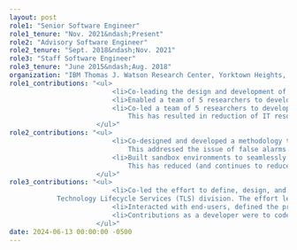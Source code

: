 ```yaml
---
layout: post
role1: "Senior Software Engineer"
role1_tenure: "Nov. 2021&ndash;Present"
role2: "Advisory Software Engineer"
role2_tenure: "Sept. 2018&ndash;Nov. 2021"
role3: "Staff Software Engineer"
role3_tenure: "June 2015&ndash;Aug. 2018"
organization: "IBM Thomas J. Watson Research Center, Yorktown Heights, New York, USA"
role1_contributions: "<ul>
                          <li>Co-leading the design and development of ITBench<a href=\"https://github.com/itbench-hub/ITBench\" /a>, a benchmarking framework to evaluate AI Agents across diverse real-world IT Automation tasks, a spotlight paper at ICML 2025.</li>
                          <li>Enabled a team of 5 researchers to develop an approach to optimize GPU usage for large language model (LLM) inferencing tasks.</li>
                          <li>Co-led a team of 5 researchers to develop an explainable unsupervised machine learning (ML) method to help site reliability engineers (SREs) identify idle workloads in their IT environments.
                              This has resulted in reduction of IT resources by 25% in a few large IT environments.</li>
                      </ul>"
role2_contributions: "<ul>
                          <li>Co-designed and developed a methodology to filter noisy irrelevant anomalies.
                              This addressed the issue of false alarms that result in SRE alert fatigue.</li>
                          <li>Built sandbox environments to seamlessly deploy and evaluate existing AIOps product assets.
                              This has reduced (and continues to reduce) the time for integration of new research capabilities into the products.</li>
                      </ul>"
role3_contributions: "<ul>
                          <li>Co-led the effort to define, design, and develop a cloud-native remote assistance solution based on augmented reality (AR) for IBM’s
            Technology Lifecycle Services (TLS) division. The effort led to the transformation of IBM's TLS division and won 2 accomplishment awards at IBM. </li>
                          <li>Interacted with end-users, defined the product roadmap, and facilitated sprint planning meetings.</li>
                          <li>Contributions as a developer were to code a Django REST Framework-based backend, an Angular-based frontend, and a minimalistic Android application.</li>
                      </ul>"
date: 2024-06-13 00:00:00 -0500
---
```


